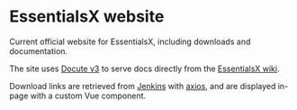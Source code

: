 # EssentialsX website

Current official website for EssentialsX, including downloads and documentation.

The site uses [Docute v3](https://v3.docute.org/) to serve docs directly from the [EssentialsX wiki](https://github.com/EssentialsX/Essentials/wiki).

Download links are retrieved from [Jenkins](https://ci.ender.zone/job/EssentialsX) with [axios](https://github.com/axios/axios), and are displayed in-page with a custom Vue component.
